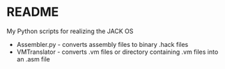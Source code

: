 # README
My Python scripts for realizing the JACK OS

* Assembler.py - converts assembly files to binary .hack files
* VMTranslator - converts .vm files or directory containing .vm files into an .asm file
